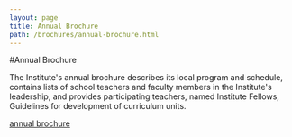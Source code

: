 ```yaml
---
layout: page
title: Annual Brochure
path: /brochures/annual-brochure.html
---
```


#Annual Brochure

The Institute's annual brochure describes its local program and
schedule, contains lists of school teachers and faculty members in the
Institute's leadership, and provides participating teachers, named
Institute Fellows, Guidelines for development of curriculum units.

[annual brochure](http://teachersinstitute.yale.edu/brochures/A1/2019-YNHTI-Annual-Brochure.pdf)
